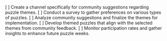 [ ] Create a channel specifically for community suggestions regarding puzzle themes.
[ ] Conduct a survey to gather preferences on various types of puzzles.
[ ] Analyze community suggestions and finalize the themes for implementation.
[ ] Develop themed puzzles that align with the selected themes from community feedback.
[ ] Monitor participation rates and gather insights to enhance future puzzle weeks.